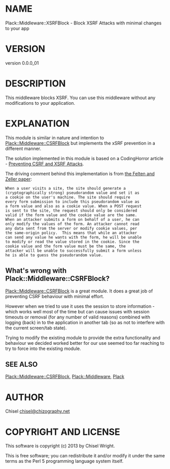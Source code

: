 # NAME

Plack::Middleware::XSRFBlock - Block XSRF Attacks with minimal changes to your app

# VERSION

version 0.0.0\_01

# DESCRIPTION

This middleware blocks XSRF. You can use this middleware without any
modifications to your application.

# EXPLANATION

This module is similar in nature and intention to
[Plack::Middleware::CSRFBlock](http://search.cpan.org/perldoc?Plack::Middleware::CSRFBlock) but implements the xSRF prevention in a
different manner.

The solution implemented in this module is based on a CodingHorror article -
[Preventing CSRF and XSRF Attacks](http://www.codinghorror.com/blog/2008/10/preventing-csrf-and-xsrf-attacks.html).

The driving comment behind this implementation is from
[the Felten and Zeller paper](https://www.eecs.berkeley.edu/~daw/teaching/cs261-f11/reading/csrf.pdf):

    When a user visits a site, the site should generate a
    (cryptographically strong) pseudorandom value and set it as
    a cookie on the user's machine. The site should require
    every form submission to include this pseudorandom value as
    a form value and also as a cookie value. When a POST request
    is sent to the site, the request should only be considered
    valid if the form value and the cookie value are the same.
    When an attacker submits a form on behalf of a user, he can
    only modify the values of the form. An attacker cannot read
    any data sent from the server or modify cookie values, per
    the same-origin policy.  This means that while an attacker
    can send any value he wants with the form, he will be unable
    to modify or read the value stored in the cookie. Since the
    cookie value and the form value must be the same, the
    attacker will be unable to successfully submit a form unless
    he is able to guess the pseudorandom value.

## What's wrong with Plack::Middleware::CSRFBlock?

[Plack::Middleware::CSRFBlock](http://search.cpan.org/perldoc?Plack::Middleware::CSRFBlock) is a great module.
It does a great job of preventing CSRF behaviour with minimal effort.

However when we tried to use it uses the session to store information - which
works well most of the time but can cause issues with session timeouts or
removal (for any number of valid reasons) combined with logging (back) in to
the application in another tab (so as not to interfere with the current
screen/tab state).

Trying to modify the existing module to provide the extra functionality and
behaviour we decided worked better for our use seemed too far reaching to try
to force into the existing module.

## SEE ALSO

[Plack::Middleware::CSRFBlock](http://search.cpan.org/perldoc?Plack::Middleware::CSRFBlock),
[Plack::Middleware](http://search.cpan.org/perldoc?Plack::Middleware),
[Plack](http://search.cpan.org/perldoc?Plack)

# AUTHOR

Chisel <chisel@chizography.net>

# COPYRIGHT AND LICENSE

This software is copyright (c) 2013 by Chisel Wright.

This is free software; you can redistribute it and/or modify it under
the same terms as the Perl 5 programming language system itself.
